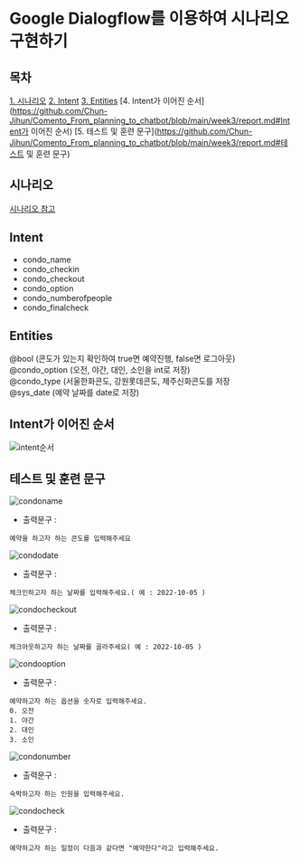 # Google Dialogflow를 이용하여 시나리오 구현하기
## 목차
  [1. 시나리오](https://github.com/Chun-Jihun/Comento_From_planning_to_chatbot/blob/main/week3/report.md#시나리오)
  [2. Intent](https://github.com/Chun-Jihun/Comento_From_planning_to_chatbot/blob/main/week3/report.md#Intent)
  [3. Entities](https://github.com/Chun-Jihun/Comento_From_planning_to_chatbot/blob/main/week3/report.md#Entities)
  [4. Intent가 이어진 순서](https://github.com/Chun-Jihun/Comento_From_planning_to_chatbot/blob/main/week3/report.md#Intent가 이어진 순서)
  [5. 테스트 및 훈련 문구](https://github.com/Chun-Jihun/Comento_From_planning_to_chatbot/blob/main/week3/report.md#테스트 및 훈련 문구)
## 시나리오
  [시나리오 참고](https://github.com/Chun-Jihun/Comento_From_planning_to_chatbot/blob/main/week2/report.md)
## Intent
  - condo_name
  - condo_checkin
  - condo_checkout
  - condo_option
  - condo_numberofpeople
  - condo_finalcheck
## Entities
  @bool (콘도가 있는지 확인하여 true면 예약진행, false면 로그아웃)   
  @condo_option (오전, 야간, 대인, 소인을 int로 저장)   
  @condo_type (서울한화콘도, 강원롯데콘도, 제주신화콘도를 저장   
  @sys_date (예약 날짜를 date로 저장)
## Intent가 이어진 순서
  ![intent순서](https://user-images.githubusercontent.com/86049096/194510846-7011a8c9-208e-4bb3-b61e-95950c41a060.JPG)

## 테스트 및 훈련 문구
![condoname](https://user-images.githubusercontent.com/86049096/194510871-31b1d08b-e9d2-427f-8c00-74f2740a107e.JPG)
- 출력문구 : 
```
예약을 하고자 하는 콘도를 입력해주세요
```
![condodate](https://user-images.githubusercontent.com/86049096/194510880-25674857-7657-415e-85d8-bbf8e51fdc11.JPG)
- 출력문구 : 
```
체크인하고자 하는 날짜를 입력해주세요.( 예 : 2022-10-05 )
```
![condocheckout](https://user-images.githubusercontent.com/86049096/194510899-2e159179-4ee5-47ab-8438-34ba1fa43440.JPG)
- 출력문구 : 
```
체크아웃하고자 하는 날짜를 골라주세요( 예 : 2022-10-05 )
```
![condooption](https://user-images.githubusercontent.com/86049096/194510907-ea29487c-d9a3-4459-86a5-90bf84942f65.JPG)
- 출력문구 : 
```
예약하고자 하는 옵션을 숫자로 입력해주세요.
0. 오전
1. 야간 
2. 대인 
3. 소인
```
![condonumber](https://user-images.githubusercontent.com/86049096/194510914-0435ec31-73ad-4c0a-ada4-e17152e389d6.JPG)
- 출력문구 : 
```
숙박하고자 하는 인원을 입력해주세요.
```
![condocheck](https://user-images.githubusercontent.com/86049096/194510924-1c5582e9-aacf-45b1-9493-3c71d005b524.JPG)
- 출력문구 : 
```
예약하고자 하는 일정이 다음과 같다면 "예약한다"라고 입력해주세요.
```
